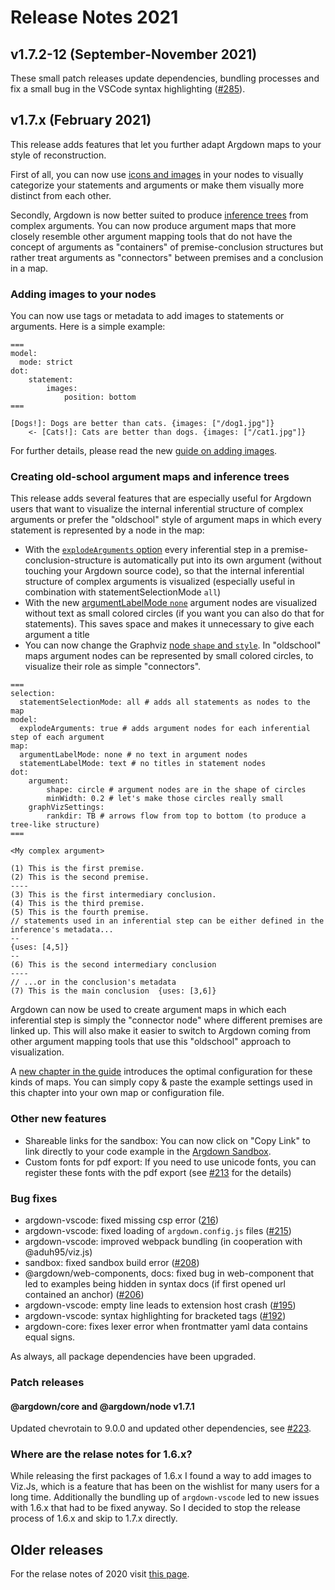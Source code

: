 # Release Notes 2021

## v1.7.2-12 (September-November 2021)

These small patch releases update dependencies, bundling processes and fix a small bug in the VSCode syntax highlighting ([#285](https://github.com/christianvoigt/argdown/issues/285)).

## v1.7.x (February 2021)

This release adds features that let you further adapt Argdown maps to your style of reconstruction.

First of all, you can now use [icons and images](#adding-images-to-your-nodes) in your nodes to visually categorize your statements and arguments or make them visually more distinct from each other.

Secondly, Argdown is now better suited to produce [inference trees](#creating-old-school-argument-maps-and-inference-trees) from complex arguments. You can now produce argument maps that more closely resemble other argument mapping tools that do not have the concept of arguments as "containers" of premise-conclusion structures but rather treat arguments as "connectors" between premises and a conclusion in a map.

### Adding images to your nodes

You can now use tags or metadata to add images to statements or arguments. Here is a simple example:

```argdown-map
===
model:
  mode: strict
dot:
    statement:
        images:
            position: bottom
===

[Dogs!]: Dogs are better than cats. {images: ["/dog1.jpg"]}
    <- [Cats!]: Cats are better than dogs. {images: ["/cat1.jpg"]}
```

For further details, please read the new [guide on adding images](/guide/adding-images.html).

### Creating old-school argument maps and inference trees

This release adds several features that are especially useful for Argdown users that want to visualize the internal inferential structure of complex arguments or prefer the "oldschool" style of argument maps in which every statement is represented by a node in the map:

- With the [`explodeArguments` option](/guide/creating-statement-and-argument-nodes.html#creating-argument-nodes-for-each-inferential-step) every inferential step in a premise-conclusion-structure is automatically put into its own argument (without touching your Argdown source code), so that the internal inferential structure of complex arguments is visualized (especially useful in combination with statementSelectionMode `all`)
- With the new [argumentLabelMode `none`](/guide/changing-the-node-style.html#changing-the-label-mode) argument nodes are visualized without text as small colored circles (if you want you can also do that for statements). This saves space and makes it unnecessary to give each argument a title
- You can now change the Graphviz [node `shape` and `style`](/guide/changing-the-node-style.html#changing-the-node-shape-and-style). In "oldschool" maps argument nodes can be represented by small colored circles, to visualize their role as simple "connectors".

```argdown-map
===
selection:
  statementSelectionMode: all # adds all statements as nodes to the map
model:
  explodeArguments: true # adds argument nodes for each inferential step of each argument
map:
  argumentLabelMode: none # no text in argument nodes
  statementLabelMode: text # no titles in statement nodes
dot:
    argument:
        shape: circle # argument nodes are in the shape of circles
        minWidth: 0.2 # let's make those circles really small
    graphVizSettings:
        rankdir: TB # arrows flow from top to bottom (to produce a tree-like structure)
===

<My complex argument>

(1) This is the first premise.
(2) This is the second premise.
----
(3) This is the first intermediary conclusion.
(4) This is the third premise.
(5) This is the fourth premise.
// statements used in an inferential step can be either defined in the inference's metadata...
--
{uses: [4,5]}
--
(6) This is the second intermediary conclusion
----
// ...or in the conclusion's metadata
(7) This is the main conclusion  {uses: [3,6]}

```

Argdown can now be used to create argument maps in which each inferential step is simply the "connector node" where different premises are linked up. This will also make it easier to switch to Argdown coming from other argument mapping tools that use this "oldschool" approach to visualization.

A [new chapter in the guide](/guide/creating-oldschool-argument-maps-and-inference-trees.html) introduces the optimal configuration for these kinds of maps. You can simply copy & paste the example settings used in this chapter into your own map or configuration file.

### Other new features

- Shareable links for the sandbox: You can now click on "Copy Link" to link directly to your code example in the [Argdown Sandbox](https://argdown.org/sandbox/).
- Custom fonts for pdf export: If you need to use unicode fonts, you can register these fonts with the pdf export (see [#213](https://github.com/christianvoigt/argdown/issues/213) for the details)

### Bug fixes

- argdown-vscode: fixed missing csp error ([216](https://github.com/christianvoigt/argdown/issues/216))
- argdown-vscode: fixed loading of `argdown.config.js` files ([#215](https://github.com/christianvoigt/argdown/issues/215))
- argdown-vscode: improved webpack bundling (in cooperation with @aduh95/viz.js)
- sandbox: fixed sandbox build error ([#208](https://github.com/christianvoigt/argdown/issues/208))
- @argdown/web-components, docs: fixed bug in web-component that led to examples being hidden in syntax docs (if first opened url contained an anchor) ([#206](https://github.com/christianvoigt/argdown/issues/206))
- argdown-vscode: empty line leads to extension host crash ([#195](https://github.com/christianvoigt/argdown/issues/195))
- argdown-vscode: syntax highlighting for bracketed tags ([#192](https://github.com/christianvoigt/argdown/issues/192))
- argdown-core: fixes lexer error when frontmatter yaml data contains equal signs.

As always, all package dependencies have been upgraded.

### Patch releases

#### @argdown/core and @argdown/node v1.7.1

Updated chevrotain to 9.0.0 and updated other dependencies, see [#223](https://github.com/christianvoigt/argdown/issues/223).

### Where are the relase notes for 1.6.x?

While releasing the first packages of 1.6.x I found a way to add images to Viz.Js, which is a feature that has been on the wishlist for many users for a long time. Additionally the bundling up of `argdown-vscode` led to new issues with 1.6.x that had to be fixed anyway. So I decided to stop the release process of 1.6.x and skip to 1.7.x directly.

## Older releases

For the relase notes of 2020 visit [this page](https://argdown.org/changes/2020.html).

